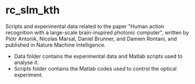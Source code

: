 # rc_slm_kth

Scripts and experimental data related to the paper "Human action recognition with a large-scale brain-inspired photonic computer", written by Piotr Antonik, Nicolas Marsal, Daniel Brunner, and Damien Rontani, and published in Nature Machine Intelligence.

* Data folder contains the experimental data and Matlab scripts used to analyse it.
* Scripts folder contains the Matlab codes used to control the optical experiment.
